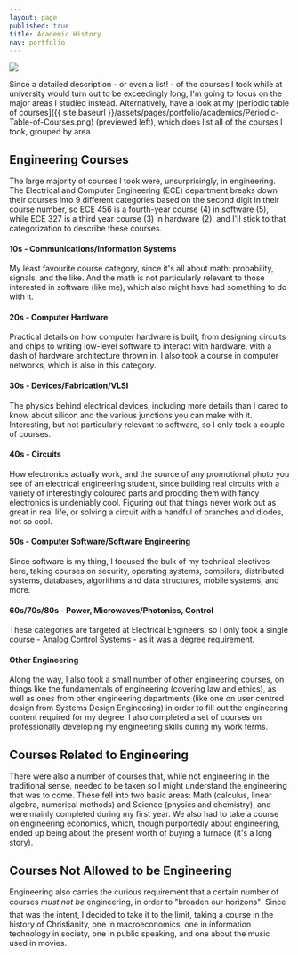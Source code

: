 ```yaml
---
layout: page
published: true
title: Academic History
nav: portfolio
---
```


<div class="post-img-left top-p hidden-xs">
    <img class="post-img-150" src="{{ site.baseurl }}/assets/pages/portfolio/academics/courses_thumb.png"/>
</div>

Since a detailed description - or even a list! - of the courses I took while at university would turn out to be
exceedingly long, I'm going to focus on the major areas I studied instead. Alternatively, have a look at my [periodic
table of courses]({{ site.baseurl }}/assets/pages/portfolio/academics/Periodic-Table-of-Courses.png) (previewed left), which
does list all of the courses I took, grouped by area.


## Engineering Courses

The large majority of courses I took were, unsurprisingly, in engineering. The Electrical and Computer Engineering (ECE)
department breaks down their courses into 9 different categories based on the second digit in their course number, so
ECE 456 is a fourth-year course (4) in software (5), while ECE 327 is a third year course (3) in hardware (2), and I'll
stick to that categorization to describe these courses.


#### 10s - Communications/Information Systems

My least favourite course category, since it's all about math: probability, signals, and the like. And the math is not
particularly relevant to those interested in software (like me), which also might have had something to do with it.


#### 20s - Computer Hardware

Practical details on how computer hardware is built, from designing circuits and chips to writing low-level software to
interact with hardware, with a dash of hardware architecture thrown in. I also took a course in computer networks, which
is also in this category.


#### 30s - Devices/Fabrication/VLSI

The physics behind electrical devices, including more details than I cared to know about silicon and the various
junctions you can make with it. Interesting, but not particularly relevant to software, so I only took a couple of
courses.


#### 40s - Circuits

How electronics actually work, and the source of any promotional photo you see of an electrical engineering student,
since building real circuits with a variety of interestingly coloured parts and prodding them with fancy electronics is
undeniably cool. Figuring out that things never work out as great in real life, or solving a circuit with a handful of
branches and diodes, not so cool.


#### 50s - Computer Software/Software Engineering

Since software is my thing, I focused the bulk of my technical electives here, taking courses on security, operating
systems, compilers, distributed systems, databases, algorithms and data structures, mobile systems, and more.


#### 60s/70s/80s - Power, Microwaves/Photonics, Control

These categories are targeted at Electrical Engineers, so I only took a single course - Analog Control Systems - as it
was a degree requirement.


#### Other Engineering

Along the way, I also took a small number of other engineering courses, on things like the fundamentals of engineering
(covering law and ethics), as well as ones from other engineering departments (like one on user centred design from
Systems Design Engineering) in order to fill out the engineering content required for my degree. I also completed a set
of courses on professionally developing my engineering skills during my work terms.


## Courses Related to Engineering

There were also a number of courses that, while not engineering in the traditional sense, needed to be taken so I might
understand the engineering that was to come. These fell into two basic areas: Math (calculus, linear algebra, numerical
methods) and Science (physics and chemistry), and were mainly completed during my first year. We also had to take a
course on engineering economics, which, though purportedly about engineering, ended up being about the present worth of
buying a furnace (it's a long story).


## Courses Not Allowed to be Engineering

Engineering also carries the curious requirement that a certain number of courses *must not be* engineering, in order to
"broaden our horizons". Since that was the intent, I decided to take it to the limit, taking a course in the history of
Christianity, one in macroeconomics, one in information technology in society, one in public speaking, and one about the
music used in movies.
